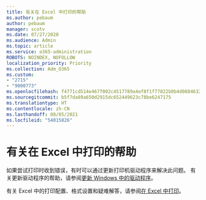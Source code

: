 ```yaml
---
title: 有关在 Excel 中打印的帮助
ms.author: pebaum
author: pebaum
manager: scotv
ms.date: 07/27/2020
ms.audience: Admin
ms.topic: article
ms.service: o365-administration
ROBOTS: NOINDEX, NOFOLLOW
localization_priority: Priority
ms.collection: Adm_O365
ms.custom:
- "2715"
- "9000773"
ms.openlocfilehash: f4771cd514e467f002c4517789a4ef8f1f77822b0b4d0884632cafb98b60e470
ms.sourcegitcommit: b5f7da89a650d2915dc652449623c78be6247175
ms.translationtype: HT
ms.contentlocale: zh-CN
ms.lasthandoff: 08/05/2021
ms.locfileid: "54015826"
---
```

# <a name="help-with-printing-in-excel"></a>有关在 Excel 中打印的帮助

如果尝试打印时收到错误，有时可以通过更新打印机驱动程序来解决此问题。 有关更新驱动程序的帮助，请参阅[更新 Windows 中的驱动程序](https://support.microsoft.com/help/4028443/windows-10-update-drivers)。

有关 Excel 中的打印配置、格式设置和疑难解答，请参阅[在 Excel 中打印](https://support.office.com/client/9785e791-de6f-48dd-9b0d-899d75c33d69)。